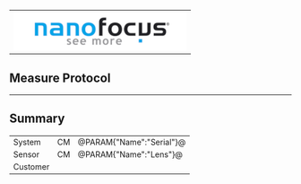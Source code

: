 <!--   EvalAlgoName=NFTopoInfo -->
||
|-:|
|![](logo.png)|

## Measure Protocol

---
## Summary


||||
|-|-|-|
|System|   CM | @PARAM{"Name":"Serial"}@ |
|Sensor| CM   | @PARAM{"Name":"Lens"}@| 
|Customer|||

<span id="output">
</span>




<div id="resultsArea">
</div>


<script>

let table = document.createElement("table");
table.id = "tableResults";

var row = null;
var head = table.insertRow();
head.insertCell().textContent = "Content";
head.insertCell().textContent = "nominal value";
head.insertCell().textContent = "actual value";
head.insertCell().textContent = "status";

 
 
for (i = 0; i < sessionStorage.length; i++) {
  
  x = sessionStorage.key(i);
  
  if(x.includes("Result"))
  {
   var data = JSON.parse(sessionStorage.getItem(x));
   
   
     row = table.insertRow();  // DOM method for creating table rows
    
	 var desc = (x.split("_"));
	 if(desc.length == 3) 
	 {
		row.insertCell().textContent =  desc[0] + " "  +  desc[2] ;
     }
	 else
	 {
	 row.insertCell().textContent =  desc[0] + " " ;
	 }
	 row.insertCell().textContent =  data["nominal"];      
     row.insertCell().textContent =  data["value"];
	 row.insertCell().textContent =  data["status"];
	 
	 
   
  }
}

// Adding the entire table to the   tag
document.getElementById("resultsArea").appendChild(table);



</script>